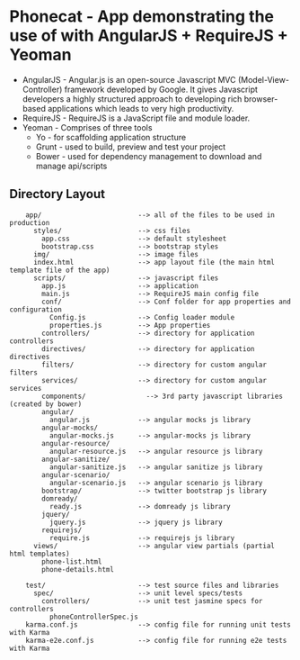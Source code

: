 # Phonecat - App demonstrating the use of with AngularJS + RequireJS + Yeoman

* AngularJS - Angular.js is an open-source Javascript MVC (Model-View-Controller) framework developed by
            Google. It gives Javascript developers a highly structured approach to developing rich browser-based
            applications which leads to very high productivity.
* RequireJS - RequireJS is a JavaScript file and module loader.
* Yeoman    - Comprises of three tools
    * Yo    - for scaffolding application structure
    * Grunt - used to build, preview and test your project
    * Bower - used for dependency management to download and manage api/scripts

## Directory Layout

        app/                        --> all of the files to be used in production
          styles/                   --> css files
            app.css                 --> default stylesheet
            bootstrap.css           --> bootstrap styles
          img/                      --> image files
          index.html                --> app layout file (the main html template file of the app)
          scripts/                  --> javascript files
            app.js                  --> application
            main.js                 --> RequireJS main config file
            conf/                   --> Conf folder for app properties and configuration
              Config.js             --> Config loader module
              properties.js         --> App properties
            controllers/            --> directory for application controllers
            directives/             --> directory for application directives
            filters/                --> directory for custom angular filters
            services/               --> directory for custom angular services
            components/               --> 3rd party javascript libraries (created by bower)
            angular/
              angular.js            --> angular mocks js library
            angular-mocks/
              angular-mocks.js      --> angular-mocks js library
            angular-resource/
              angular-resource.js   --> angular resource js library
            angular-sanitize/
              angular-sanitize.js   --> angular sanitize js library
            angular-scenario/
              angular-scenario.js   --> angular scenario js library
            bootstrap/              --> twitter bootstrap js library
            domready/
              ready.js              --> domready js library
            jquery/
              jquery.js             --> jquery js library
            requirejs/
              require.js            --> requirejs js library
          views/                    --> angular view partials (partial html templates)
            phone-list.html
            phone-details.html

        test/                       --> test source files and libraries
          spec/                     --> unit level specs/tests
            controllers/            --> unit test jasmine specs for controllers
              phoneControllerSpec.js
        karma.conf.js               --> config file for running unit tests with Karma
        karma-e2e.conf.js           --> config file for running e2e tests with Karma
